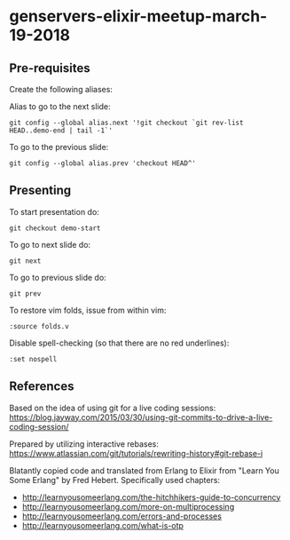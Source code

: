 # genservers-elixir-meetup-march-19-2018

## Pre-requisites

Create the following aliases:

Alias to go to the next slide:

    git config --global alias.next '!git checkout `git rev-list HEAD..demo-end | tail -1`'

To go to the previous slide:

    git config --global alias.prev 'checkout HEAD^'

## Presenting

To start presentation do:

    git checkout demo-start

To go to next slide do:

    git next

To go to previous slide do:

    git prev

To restore vim folds, issue from within vim:

    :source folds.v

Disable spell-checking (so that there are no red underlines):

    :set nospell

## References

Based on the idea of using git for a live coding sessions:
https://blog.jayway.com/2015/03/30/using-git-commits-to-drive-a-live-coding-session/

Prepared by utilizing interactive rebases:
https://www.atlassian.com/git/tutorials/rewriting-history#git-rebase-i

Blatantly copied code and translated from Erlang to Elixir from
"Learn You Some Erlang" by Fred Hebert. Specifically used chapters:

- http://learnyousomeerlang.com/the-hitchhikers-guide-to-concurrency
- http://learnyousomeerlang.com/more-on-multiprocessing
- http://learnyousomeerlang.com/errors-and-processes
- http://learnyousomeerlang.com/what-is-otp
